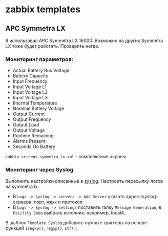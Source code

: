 # zabbix templates

## APC Symmetra LX
Я использовал APC Symmetra LX 16000. Возможно на других Symmetra LX тоже будет работать. Проверить негде.


### Мониторинг параметров:
+ Actual Battery Bus Voltage
+ Battery Capacity
+ Input Frequency
+ Input Voltage L1
+ Input Voltage L2
+ Input Voltage L3
+ Internal Temperature
+ Nominal Battery Voltage
+ Output Current
+ Output Frequency
+ Output Load
+ Output Voltage
+ Runtime Remaining
+ Alarms Present
+ Seconds On Battery


`zabbix_screens.symmetra_lx.xml` - комплексные экраны

### Мониторинг через Syslog
Выполнить настройки описанные в [syslog](https://github.com/angel2s2/zabbix/tree/master/syslog).
Настроить пересылку логов на symmetra lx:
* В `Logs -> Syslog -> servers -> Add Server` указать адрес rsyslog-сервера, порт, язык и протокол.
* В `Logs -> Syslog -> settings` поставить галку `Message Generation`, в `Facility Code` выбрать источник, например, local4.

В шаблон `Template Syslog` добавить нужные триггеры на основе функций `iregxp()`, `regxp()`, `str()`. 

